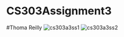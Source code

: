 # CS303Assignment3
#Thoma Reilly
![cs303a3ss1](https://github.com/Tarycx/CS303Assignment3/assets/113487474/48521f25-ee40-4f5b-b947-1dfb092d6f20)
![cs303a3ss2](https://github.com/Tarycx/CS303Assignment3/assets/113487474/5e5f168b-9e10-403f-9125-329aa100a3b3)
